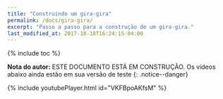 ```yaml
---
title: "Construindo um gira-gira"
permalink: /docs/gira-gira/
excerpt: "Passo a passo para a construção de um gira-gira."
last_modified_at: 2017-10-18T16:24:15-04:00
---
```


{% include toc %}

**Nota do autor:** ESTE DOCUMENTO ESTÁ EM CONSTRUÇÃO. Os vídeos abaixo ainda estão em sua versão de teste
{: .notice--danger}

{% include youtubePlayer.html id="VKFBpoAKfsM" %}
